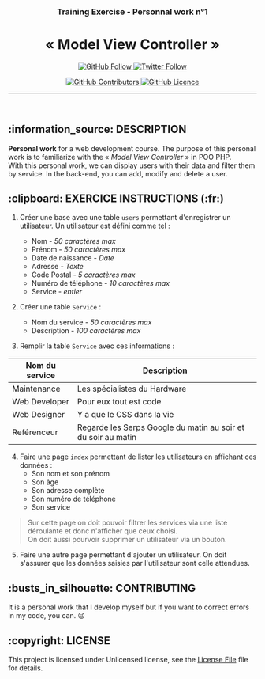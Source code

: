 <h3 align="center">Training Exercise - Personnal work n°1</h3>
<h1 align="center">« Model View Controller »</h1>


<p align="center">
    <a href="https://github.com/MrSnakie">
        <img src="https://img.shields.io/github/followers/MrSnakie.svg?style=social&label=Follow" alt="GitHub Follow" />
    </a>
    <a href="https://twitter.com/MrSnakie">
        <img src="https://img.shields.io/twitter/follow/MrSnakie.svg?style=social&label=Follow" alt="Twitter Follow" />
    </a>
</p>

<p align="center">
    <a href="https://github.com/MrSnakie/tp1-php-mvc/graphs/contributors">
        <img src="https://img.shields.io/github/contributors/MrSnakie/tp1-php-mvc.svg" alt="GitHub Contributors" />
    </a>
    <a href="https://raw.githubusercontent.com/MrSnakie/tp1-php-mvc/master/LICENSE">
        <img src="https://img.shields.io/badge/license-Unlicense-blue.svg" alt="GitHub Licence" />
    </a>
</p>

---
</br>

<h2>:information_source: DESCRIPTION</h2>

**Personal work** for a web development course. The purpose of this personal work is to familiarize with the « _Model View Controller_ » in POO PHP.  
With this personal work, we can display users with their data and filter them by service.
In the back-end, you can add, modify and delete a user.

<h2>:clipboard: EXERCICE INSTRUCTIONS (:fr:)</h2>

1. Créer une base avec une table `users` permettant d'enregistrer un utilisateur. Un utilisateur est défini comme tel :
    - Nom - _50 caractères max_
    - Prénom - _50 caractères max_
    - Date de naissance - _Date_
    - Adresse - _Texte_
    - Code Postal - _5 caractères max_
    - Numéro de téléphone - _10 caractères max_
    - Service - _entier_

2. Créer une table `Service` :
    - Nom du service - _50 caractères max_
    - Description - _100 caractères max_

3. Remplir la table `Service` avec ces informations :

Nom du service   |   Description
------           |    ---
Maintenance      |   Les spécialistes du Hardware
Web Developer    |   Pour eux tout est code
Web Designer     |   Y a que le CSS dans la vie
Reférenceur      |   Regarde les Serps Google du matin au soir et du soir au matin

4. Faire une page `index` permettant de lister les utilisateurs en affichant ces données :
    - Son nom et son prénom
    - Son âge
    - Son adresse complète
    - Son numéro de téléphone
    - Son service

> Sur cette page on doit pouvoir filtrer les services via une liste déroulante et donc n'afficher que ceux choisi.  
> On doit aussi pourvoir supprimer un utilisateur via un bouton.  

5. Faire une autre page permettant d'ajouter un utilisateur. On doit s'assurer que les données saisies par l'utilisateur sont celle attendues.

<h2>:busts_in_silhouette: CONTRIBUTING</h2>

It is a personal work that I develop myself but if you want to correct errors in my code, you can. :wink:

<h2>:copyright: LICENSE</h2>

This project is licensed under Unlicensed license, see the [License File](https://github.com/MrSnakie/tp1-php-mvc/blob/master/LICENSE) file for details.
